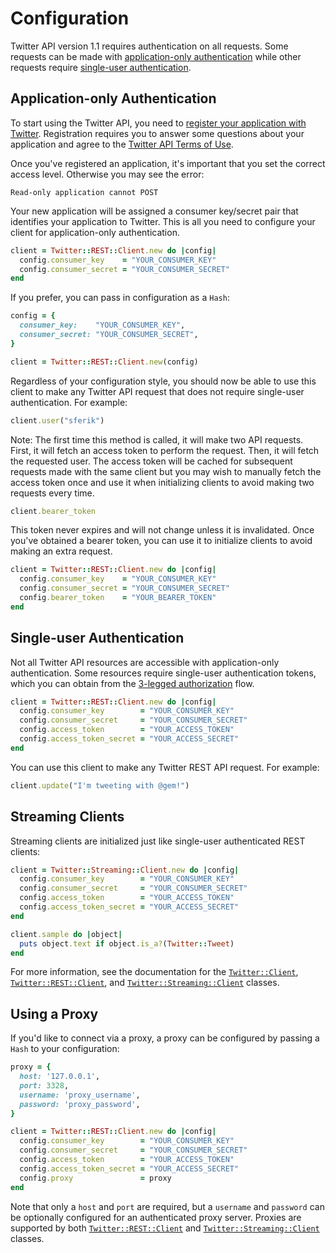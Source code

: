 # Configuration

Twitter API version 1.1 requires authentication on all requests. Some requests
can be made with [application-only authentication][application-only] while
other requests require [single-user authentication][single-user].

[application-only]: https://dev.twitter.com/oauth/application-only
[single-user]: https://dev.twitter.com/oauth/overview/single-user

## Application-only Authentication

To start using the Twitter API, you need to [register your application with
Twitter][register]. Registration requires you to answer some questions about
your application and agree to the [Twitter API Terms of Use][api-terms].

[register]: https://apps.twitter.com/
[api-terms]: https://dev.twitter.com/overview/terms/agreement-and-policy

Once you've registered an application, it's important that you set the correct
access level. Otherwise you may see the error:

    Read-only application cannot POST

Your new application will be assigned a consumer key/secret pair that
identifies your application to Twitter. This is all you need to configure your
client for application-only authentication.

```ruby
client = Twitter::REST::Client.new do |config|
  config.consumer_key    = "YOUR_CONSUMER_KEY"
  config.consumer_secret = "YOUR_CONSUMER_SECRET"
end
```

If you prefer, you can pass in configuration as a `Hash`:

```ruby
config = {
  consumer_key:    "YOUR_CONSUMER_KEY",
  consumer_secret: "YOUR_CONSUMER_SECRET",
}

client = Twitter::REST::Client.new(config)
```

Regardless of your configuration style, you should now be able to use this
client to make any Twitter API request that does not require single-user
authentication. For example:

```ruby
client.user("sferik")
```

Note: The first time this method is called, it will make two API requests.
First, it will fetch an access token to perform the request. Then, it will
fetch the requested user. The access token will be cached for subsequent
requests made with the same client but you may wish to manually fetch the
access token once and use it when initializing clients to avoid making two
requests every time.

```ruby
client.bearer_token
```

This token never expires and will not change unless it is invalidated. Once
you've obtained a bearer token, you can use it to initialize clients to avoid
making an extra request.

```ruby
client = Twitter::REST::Client.new do |config|
  config.consumer_key    = "YOUR_CONSUMER_KEY"
  config.consumer_secret = "YOUR_CONSUMER_SECRET"
  config.bearer_token    = "YOUR_BEARER_TOKEN"
end
```

## Single-user Authentication

Not all Twitter API resources are accessible with application-only
authentication. Some resources require single-user authentication tokens, which
you can obtain from the [3-legged authorization][3-legged-authorization] flow.

[3-legged-authorization]: https://dev.twitter.com/oauth/3-legged

```ruby
client = Twitter::REST::Client.new do |config|
  config.consumer_key        = "YOUR_CONSUMER_KEY"
  config.consumer_secret     = "YOUR_CONSUMER_SECRET"
  config.access_token        = "YOUR_ACCESS_TOKEN"
  config.access_token_secret = "YOUR_ACCESS_SECRET"
end
```

You can use this client to make any Twitter REST API request. For example:

```ruby
client.update("I'm tweeting with @gem!")
```

## Streaming Clients

Streaming clients are initialized just like single-user authenticated REST
clients:

```ruby
client = Twitter::Streaming::Client.new do |config|
  config.consumer_key        = "YOUR_CONSUMER_KEY"
  config.consumer_secret     = "YOUR_CONSUMER_SECRET"
  config.access_token        = "YOUR_ACCESS_TOKEN"
  config.access_token_secret = "YOUR_ACCESS_SECRET"
end
```

```ruby
client.sample do |object|
  puts object.text if object.is_a?(Twitter::Tweet)
end
```

For more information, see the documentation for the
[`Twitter::Client`][client], [`Twitter::REST::Client`][rest-client], and
[`Twitter::Streaming::Client`][streaming-client] classes.

[client]: http://rdoc.info/gems/twitter/Twitter/Client
[rest-client]: http://rdoc.info/gems/twitter/Twitter/REST/Client
[streaming-client]: http://rdoc.info/gems/twitter/Twitter/Streaming/Client

## Using a Proxy

If you'd like to connect via a proxy, a proxy can be configured by passing a
`Hash` to your configuration:

```ruby
proxy = {
  host: '127.0.0.1',
  port: 3328,
  username: 'proxy_username',
  password: 'proxy_password',
}

client = Twitter::REST::Client.new do |config|
  config.consumer_key        = "YOUR_CONSUMER_KEY"
  config.consumer_secret     = "YOUR_CONSUMER_SECRET"
  config.access_token        = "YOUR_ACCESS_TOKEN"
  config.access_token_secret = "YOUR_ACCESS_SECRET"
  config.proxy               = proxy
end
```

Note that only a `host` and `port` are required, but a `username` and `password`
can be optionally configured for an authenticated proxy server. Proxies are
supported by both [`Twitter::REST::Client`][rest-client] and
[`Twitter::Streaming::Client`][streaming-client] classes.
